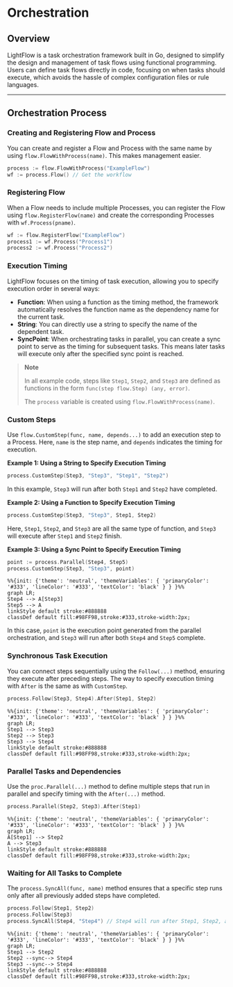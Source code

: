 # Orchestration

## Overview

LightFlow is a task orchestration framework built in Go, designed to simplify the design and management of task flows using functional programming. Users can define task flows directly in code, focusing on when tasks should execute, which avoids the hassle of complex configuration files or rule languages.

---

## Orchestration Process

### Creating and Registering Flow and Process

You can create and register a Flow and Process with the same name by using `flow.FlowWithProcess(name)`. This makes management easier.

```go
process := flow.FlowWithProcess("ExampleFlow")
wf := process.Flow() // Get the workflow
```

### Registering Flow

When a Flow needs to include multiple Processes, you can register the Flow using `flow.RegisterFlow(name)` and create the corresponding Processes with `wf.Process(pname)`.

```go
wf := flow.RegisterFlow("ExampleFlow")
process1 := wf.Process("Process1")
process2 := wf.Process("Process2")
```

### Execution Timing

LightFlow focuses on  the timing of task execution,  allowing you to specify execution order in several ways:

- **Function**: When using a function as the timing method, the framework automatically resolves the function name as the dependency name for the current task.
- **String**: You can directly use a string to specify the name of the dependent task.
- **SyncPoint**: When orchestrating tasks in parallel, you can create a sync point to serve as the timing for subsequent tasks. This means later tasks will execute only after the specified sync point is reached.

> **Note**
>
> In all example code, steps like `Step1`, `Step2`, and `Step3` are defined as functions in the form `func(step flow.Step) (any, error)`.
>
> The `process` variable is created using `flow.FlowWithProcess(name)`.

### Custom Steps

Use `flow.CustomStep(func, name, depends...)` to add an execution step to a Process. Here, `name` is the step name, and `depends` indicates the timing for execution.

**Example 1: Using a String to Specify Execution Timing**

```go
process.CustomStep(Step3, "Step3", "Step1", "Step2")
```

In this example, `Step3` will run after both `Step1` and `Step2` have completed.

**Example 2: Using a Function to Specify Execution Timing**

```go
process.CustomStep(Step3, "Step3", Step1, Step2)
```

Here, `Step1`, `Step2`, and `Step3` are all the same type of function, and `Step3` will execute after `Step1` and `Step2` finish.

**Example 3: Using a Sync Point to Specify Execution Timing**

```go
point := process.Parallel(Step4, Step5)
process.CustomStep(Step3, "Step3", point)
```

```mermaid
%%{init: {'theme': 'neutral', 'themeVariables': { 'primaryColor': '#333', 'lineColor': '#333', 'textColor': 'black' } } }%%
graph LR;
Step4 --> A[Step3]
Step5 --> A
linkStyle default stroke:#888888
classDef default fill:#98FF98,stroke:#333,stroke-width:2px;
```

In this case, `point` is the execution point generated from the parallel orchestration, and `Step3` will run after both `Step4` and `Step5` complete.

### Synchronous Task Execution

You can connect steps sequentially using the `Follow(...)` method, ensuring they execute after preceding steps. The way to specify execution timing with `After` is the same as with `CustomStep`.

```go
process.Follow(Step3, Step4).After(Step1, Step2)
```

```mermaid
%%{init: {'theme': 'neutral', 'themeVariables': { 'primaryColor': '#333', 'lineColor': '#333', 'textColor': 'black' } } }%%
graph LR;
Step1 --> Step3
Step2 --> Step3
Step3 --> Step4
linkStyle default stroke:#888888
classDef default fill:#98FF98,stroke:#333,stroke-width:2px;
```

### Parallel Tasks and Dependencies

Use the `proc.Parallel(...)` method to define multiple steps that run in parallel and specify timing with the `After(...)` method.

```go
process.Parallel(Step2, Step3).After(Step1)
```

```mermaid
%%{init: {'theme': 'neutral', 'themeVariables': { 'primaryColor': '#333', 'lineColor': '#333', 'textColor': 'black' } } }%%
graph LR;
A[Step1] --> Step2
A --> Step3
linkStyle default stroke:#888888
classDef default fill:#98FF98,stroke:#333,stroke-width:2px;
```

### Waiting for All Tasks to Complete

The `process.SyncAll(func, name)` method ensures that a specific step runs only after all previously added steps have completed.

```go
process.Follow(Step1, Step2)
process.Follow(Step3)
process.SyncAll(Step4, "Step4") // Step4 will run after Step1, Step2, and Step3 are all finished
```

```mermaid
%%{init: {'theme': 'neutral', 'themeVariables': { 'primaryColor': '#333', 'lineColor': '#333', 'textColor': 'black' } } }%%
graph LR;
Step1 --> Step2
Step2 --sync--> Step4
Step3 --sync--> Step4
linkStyle default stroke:#888888
classDef default fill:#98FF98,stroke:#333,stroke-width:2px;
```
